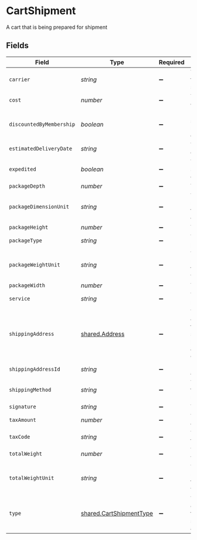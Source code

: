 # CartShipment

A cart that is being prepared for shipment


## Fields

| Field                                                                                   | Type                                                                                    | Required                                                                                | Description                                                                             | Example                                                                                 |
| --------------------------------------------------------------------------------------- | --------------------------------------------------------------------------------------- | --------------------------------------------------------------------------------------- | --------------------------------------------------------------------------------------- | --------------------------------------------------------------------------------------- |
| `carrier`                                                                               | *string*                                                                                | :heavy_minus_sign:                                                                      | The name of the carrier selected.                                                       | FedEx                                                                                   |
| `cost`                                                                                  | *number*                                                                                | :heavy_minus_sign:                                                                      | The cost in cents.                                                                      | 770                                                                                     |
| `discountedByMembership`                                                                | *boolean*                                                                               | :heavy_minus_sign:                                                                      | Defines if shopper has a membership discount.                                           | false                                                                                   |
| `estimatedDeliveryDate`                                                                 | *string*                                                                                | :heavy_minus_sign:                                                                      | The estimated delivery date.                                                            | 08-30-2022                                                                              |
| `expedited`                                                                             | *boolean*                                                                               | :heavy_minus_sign:                                                                      | True if shipment is expedited.                                                          | false                                                                                   |
| `packageDepth`                                                                          | *number*                                                                                | :heavy_minus_sign:                                                                      | The depth.                                                                              | 90                                                                                      |
| `packageDimensionUnit`                                                                  | *string*                                                                                | :heavy_minus_sign:                                                                      | The unit of measurement for an item's dimensions.                                       | cm                                                                                      |
| `packageHeight`                                                                         | *number*                                                                                | :heavy_minus_sign:                                                                      | The height.                                                                             | 103                                                                                     |
| `packageType`                                                                           | *string*                                                                                | :heavy_minus_sign:                                                                      | The type of package.                                                                    | A big package.                                                                          |
| `packageWeightUnit`                                                                     | *string*                                                                                | :heavy_minus_sign:                                                                      | The unit of measurement for an item's weight.                                           | kg                                                                                      |
| `packageWidth`                                                                          | *number*                                                                                | :heavy_minus_sign:                                                                      | The width.                                                                              | 222                                                                                     |
| `service`                                                                               | *string*                                                                                | :heavy_minus_sign:                                                                      | The service name.                                                                       | Option 1                                                                                |
| `shippingAddress`                                                                       | [shared.Address](../../models/shared/address.md)                                        | :heavy_minus_sign:                                                                      | The Address object is used for billing, shipping, and physical store address use cases. |                                                                                         |
| `shippingAddressId`                                                                     | *string*                                                                                | :heavy_minus_sign:                                                                      | ID for billing address                                                                  | addres-1                                                                                |
| `shippingMethod`                                                                        | *string*                                                                                | :heavy_minus_sign:                                                                      | The name of the shipping method.                                                        | Unknown                                                                                 |
| `signature`                                                                             | *string*                                                                                | :heavy_minus_sign:                                                                      | The signature.                                                                          | a1B2s3dC4f5g5D6hj6E7k8F9l0                                                              |
| `taxAmount`                                                                             | *number*                                                                                | :heavy_minus_sign:                                                                      | Tax amount in cents.                                                                    | 230                                                                                     |
| `taxCode`                                                                               | *string*                                                                                | :heavy_minus_sign:                                                                      | The relevant tax code.                                                                  | tax-12345                                                                               |
| `totalWeight`                                                                           | *number*                                                                                | :heavy_minus_sign:                                                                      | The total weight.                                                                       | 55                                                                                      |
| `totalWeightUnit`                                                                       | *string*                                                                                | :heavy_minus_sign:                                                                      | The unit of measurement for an item's weight.                                           | kg                                                                                      |
| `type`                                                                                  | [shared.CartShipmentType](../../models/shared/cartshipmenttype.md)                      | :heavy_minus_sign:                                                                      | The type corresponding to this shipment, if applicable.                                 | door_delivery                                                                           |